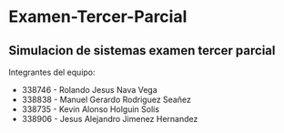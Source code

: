 # Examen-Tercer-Parcial
## Simulacion de sistemas examen tercer parcial

Integrantes del equipo:
- 338746 - Rolando Jesus Nava Vega
- 338838 - Manuel Gerardo Rodriguez Seañez
- 338735 - Kevin Alonso Holguin Solis
- 338906 - Jesus Alejandro Jimenez Hernandez

